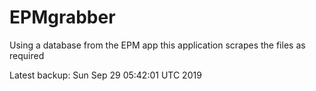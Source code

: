 # EPMgrabber
Using a database from the EPM app this application scrapes the files as required


Latest backup: Sun Sep 29 05:42:01 UTC 2019
